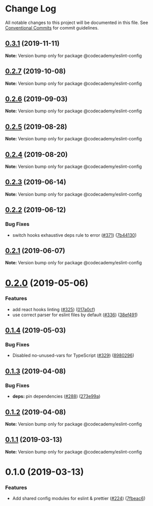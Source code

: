 # Change Log

All notable changes to this project will be documented in this file.
See [Conventional Commits](https://conventionalcommits.org) for commit guidelines.

## [0.3.1](http://github.com/Codecademy/client-modules/packages/eslint-config/compare/@codecademy/eslint-config@0.2.7...@codecademy/eslint-config@0.3.1) (2019-11-11)

**Note:** Version bump only for package @codecademy/eslint-config





## [0.2.7](http://github.com/Codecademy/client-modules/packages/eslint-config/compare/@codecademy/eslint-config@0.2.6...@codecademy/eslint-config@0.2.7) (2019-10-08)

**Note:** Version bump only for package @codecademy/eslint-config





## [0.2.6](http://github.com/Codecademy/client-modules/packages/eslint-config/compare/@codecademy/eslint-config@0.2.3...@codecademy/eslint-config@0.2.6) (2019-09-03)

**Note:** Version bump only for package @codecademy/eslint-config

## [0.2.5](http://github.com/Codecademy/client-modules/packages/eslint-config/compare/@codecademy/eslint-config@0.2.3...@codecademy/eslint-config@0.2.5) (2019-08-28)

**Note:** Version bump only for package @codecademy/eslint-config

## [0.2.4](http://github.com/Codecademy/client-modules/packages/eslint-config/compare/@codecademy/eslint-config@0.2.3...@codecademy/eslint-config@0.2.4) (2019-08-20)

**Note:** Version bump only for package @codecademy/eslint-config

## [0.2.3](http://github.com/Codecademy/client-modules/packages/eslint-config/compare/@codecademy/eslint-config@0.2.2...@codecademy/eslint-config@0.2.3) (2019-06-14)

**Note:** Version bump only for package @codecademy/eslint-config

## [0.2.2](http://github.com/Codecademy/client-modules/packages/eslint-config/compare/@codecademy/eslint-config@0.2.1...@codecademy/eslint-config@0.2.2) (2019-06-12)

### Bug Fixes

- switch hooks exhaustive deps rule to error ([#371](http://github.com/Codecademy/client-modules/packages/eslint-config/issues/371)) ([7b44130](http://github.com/Codecademy/client-modules/packages/eslint-config/commit/7b44130))

## [0.2.1](http://github.com/Codecademy/client-modules/packages/eslint-config/compare/@codecademy/eslint-config@0.2.0...@codecademy/eslint-config@0.2.1) (2019-06-07)

**Note:** Version bump only for package @codecademy/eslint-config

# [0.2.0](http://github.com/Codecademy/client-modules/packages/eslint-config/compare/@codecademy/eslint-config@0.1.4...@codecademy/eslint-config@0.2.0) (2019-05-06)

### Features

- add react hooks linting ([#325](http://github.com/Codecademy/client-modules/packages/eslint-config/issues/325)) ([017a0cf](http://github.com/Codecademy/client-modules/packages/eslint-config/commit/017a0cf))
- use correct parser for eslint files by default ([#336](http://github.com/Codecademy/client-modules/packages/eslint-config/issues/336)) ([38ef491](http://github.com/Codecademy/client-modules/packages/eslint-config/commit/38ef491))

## [0.1.4](http://github.com/Codecademy/client-modules/packages/eslint-config/compare/@codecademy/eslint-config@0.1.3...@codecademy/eslint-config@0.1.4) (2019-05-03)

### Bug Fixes

- Disabled no-unused-vars for TypeScript ([#329](http://github.com/Codecademy/client-modules/packages/eslint-config/issues/329)) ([8980296](http://github.com/Codecademy/client-modules/packages/eslint-config/commit/8980296))

## [0.1.3](http://github.com/Codecademy/client-modules/packages/eslint-config/compare/@codecademy/eslint-config@0.1.2...@codecademy/eslint-config@0.1.3) (2019-04-08)

### Bug Fixes

- **deps:** pin dependencies ([#288](http://github.com/Codecademy/client-modules/packages/eslint-config/issues/288)) ([273e99a](http://github.com/Codecademy/client-modules/packages/eslint-config/commit/273e99a))

## [0.1.2](http://github.com/Codecademy/client-modules/packages/eslint-config/compare/@codecademy/eslint-config@0.1.1...@codecademy/eslint-config@0.1.2) (2019-04-08)

**Note:** Version bump only for package @codecademy/eslint-config

## [0.1.1](http://github.com/Codecademy/client-modules/packages/eslint-config/compare/@codecademy/eslint-config@0.1.0...@codecademy/eslint-config@0.1.1) (2019-03-13)

**Note:** Version bump only for package @codecademy/eslint-config

# 0.1.0 (2019-03-13)

### Features

- Add shared config modules for eslint & prettier ([#224](http://github.com/Codecademy/client-modules/packages/eslint-config/issues/224)) ([7fbeac6](http://github.com/Codecademy/client-modules/packages/eslint-config/commit/7fbeac6))
